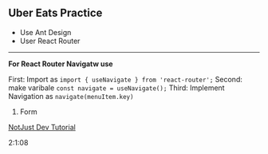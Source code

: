 ## Uber Eats Practice

* Use Ant Design 
* User React Router

----------

**For React Router Navigatw use**

First: Import as ```import { useNavigate } from 'react-router';```
Second: make varibale ```const navigate = useNavigate();```
Third: Implement Navigation as ```navigate(menuItem.key)```


1. Form

[NotJust Dev Tutorial](https://www.youtube.com/watch?v=9Mc38zi-QiI)

2:1:08